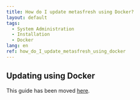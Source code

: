 ```yaml
---
title: How do I update metasfresh using Docker?
layout: default
tags:
  - System Administration
  - Installation
  - Docker
lang: en
ref: how_do_I_update_metasfresh_using_docker
---
```


## Updating using Docker
This guide has been moved [here](../../installation_collection/EN/How_do_I_update_metasfresh_using_Docker).
